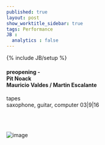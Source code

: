 ```yaml
---
published: true
layout: post
show_worktitle_sidebar: true
tags: Performance
JB :
  analytics : false
---
```


{% include JB/setup %}


<p>
<h4>preopening -  <br />
	Pit Noack <br />
	Mauricio Valdes / Martin Escalante</h4>	
tapes<br />
saxophone, guitar, computer 03|9|16 

<br /><br />
</p>

<img src="{{ site.url }}/images/preopening.jpg" alt="image">

